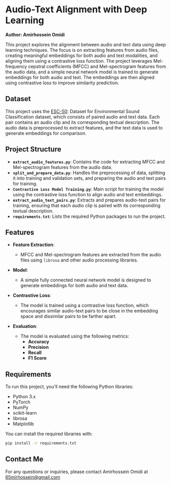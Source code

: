 # Audio-Text Alignment with Deep Learning

**Author: Amirhossein Omidi**

This project explores the alignment between audio and text data using deep learning techniques. The focus is on extracting features from audio files, creating meaningful embeddings for both audio and text modalities, and aligning them using a contrastive loss function. The project leverages Mel-frequency cepstral coefficients (MFCC) and Mel-spectrogram features from the audio data, and a simple neural network model is trained to generate embeddings for both audio and text. The embeddings are then aligned using contrastive loss to improve similarity prediction.

## Dataset

This project uses the [ESC-50](https://github.com/karolpiczak/ESC-50): Dataset for Environmental Sound Classification dataset, which consists of paired audio and text data. Each pair contains an audio clip and its corresponding textual description. The audio data is preprocessed to extract features, and the text data is used to generate embeddings for comparison.

## Project Structure

- **`extract_audio_features.py`**: Contains the code for extracting MFCC and Mel-spectrogram features from the audio data.
- **`split_and_prepare_data.py`**: Handles the preprocessing of data, splitting it into training and validation sets, and preparing the audio and text pairs for training.
- **`Contrastive Loss Model Training.py`**: Main script for training the model using the contrastive loss function to align audio and text embeddings.
- **`extract_audio_text_pairs.py`**: Extracts and prepares audio-text pairs for training, ensuring that each audio clip is paired with its corresponding textual description.
- **`requirements.txt`**: Lists the required Python packages to run the project.

## Features

- **Feature Extraction**: 
   - MFCC and Mel-spectrogram features are extracted from the audio files using `librosa` and other audio processing libraries.
   
- **Model**:
   - A simple fully connected neural network model is designed to generate embeddings for both audio and text data.
   
- **Contrastive Loss**:
   - The model is trained using a contrastive loss function, which encourages similar audio-text pairs to be close in the embedding space and dissimilar pairs to be farther apart.

- **Evaluation**:
   - The model is evaluated using the following metrics:
     - **Accuracy**
     - **Precision**
     - **Recall**
     - **F1 Score**

## Requirements

To run this project, you'll need the following Python libraries:

- Python 3.x
- PyTorch
- NumPy
- scikit-learn
- librosa
- Matplotlib

You can install the required libraries with:

```bash
pip install -r requirements.txt
```

## Contact Me

For any questions or inquiries, please contact Amirhossein Omidi at [65mirhossein@gmail.com](mailto:65mirhossein@gmail.com)

